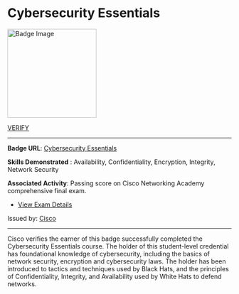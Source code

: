 # __Cybersecurity Essentials__
<a href='#'>
<img alt='Badge Image' width='200px' src='https://images.credly.com/images/054913b2-e271-49a2-a1a4-9bf1c1f9a404/CyberEssentials.png'></a>

 [VERIFY](https://www.credly.com/badges/9282ad13-0274-475a-acbe-a2a51868f29b/public_url)

---

**Badge URL**: [Cybersecurity Essentials](https://www.credly.com/org/cisco/badge/cybersecurity-essentials)

**Skills Demonstrated** : Availability, Confidentiality, Encryption, Integrity, Network Security

**Associated Activity**: Passing score on Cisco Networking Academy comprehensive final exam.
- [View Exam Details](None)

Issued by: [Cisco](https://www.credly.com/org/cisco)

---

Cisco verifies the earner of this badge successfully completed the Cybersecurity Essentials course. The holder of this student-level credential has foundational knowledge of cybersecurity, including the basics of network security, encryption and cybersecurity laws. The holder has been introduced to tactics and techniques used by Black Hats, and the principles of Confidentiality, Integrity, and Availability used by White Hats to defend networks.


